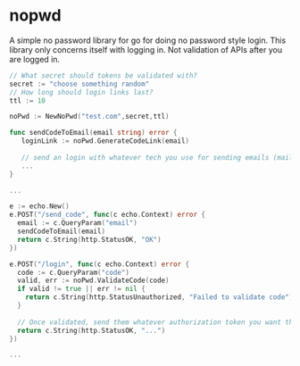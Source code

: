 # nopwd

A simple no password library for go for doing no password style login. This library only concerns itself with logging in. Not validation of APIs after you are logged in.

```go
// What secret should tokens be validated with?
secret := "choose something random"
// How long should login links last?
ttl := 10 

noPwd := NewNoPwd("test.com",secret,ttl)

func sendCodeToEmail(email string) error {
   loginLink := noPwd.GenerateCodeLink(email)
   
   // send an login with whatever tech you use for sending emails (mailgun, etc.)
   ...
}

...

e := echo.New()
e.POST("/send_code", func(c echo.Context) error {
  email := c.QueryParam("email")
  sendCodeToEmail(email)
  return c.String(http.StatusOK, "OK")
})

e.POST("/login", func(c echo.Context) error {
  code := c.QueryParam("code")
  valid, err := noPwd.ValidateCode(code)
  if valid != true || err != nil {
    return c.String(http.StatusUnauthorized, "Failed to validate code")
  }
  
  // Once validated, send them whatever authorization token you want them to use 
  return c.String(http.StatusOK, "...")
})

...
````
